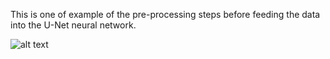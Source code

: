 This is one of example of the pre-processing steps before feeding the data into the U-Net neural network.

![alt text](https://github.com/Fabianjr90/Listeria_spread_movies/blob/master/analysis.png "Logo Title Text 1")


